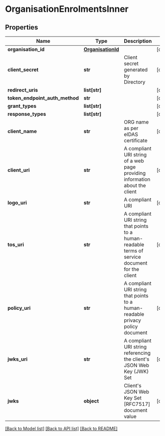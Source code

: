 # OrganisationEnrolmentsInner

## Properties
Name | Type | Description | Notes
------------ | ------------- | ------------- | -------------
**organisation_id** | [**OrganisationId**](OrganisationId.md) |  | [optional] 
**client_secret** | **str** | Client secret generated by Directory | [optional] 
**redirect_uris** | **list[str]** |  | [optional] 
**token_endpoint_auth_method** | **str** |  | [optional] 
**grant_types** | **list[str]** |  | [optional] 
**response_types** | **list[str]** |  | [optional] 
**client_name** | **str** | ORG name as per eIDAS certificate | [optional] 
**client_uri** | **str** | A compliant URI string of a web page providing information about the client | [optional] 
**logo_uri** | **str** | A compliant URI | [optional] 
**tos_uri** | **str** | A compliant URI string that points to a human-readable terms of service document for the client | [optional] 
**policy_uri** | **str** | A compliant URI string that points to a human-readable privacy policy document | [optional] 
**jwks_uri** | **str** | A compliant URI string referencing the client&#x27;s JSON Web Key (JWK) Set | [optional] 
**jwks** | **object** | Client&#x27;s JSON Web Key Set [RFC7517] document value | [optional] 

[[Back to Model list]](../README.md#documentation-for-models) [[Back to API list]](../README.md#documentation-for-api-endpoints) [[Back to README]](../README.md)

